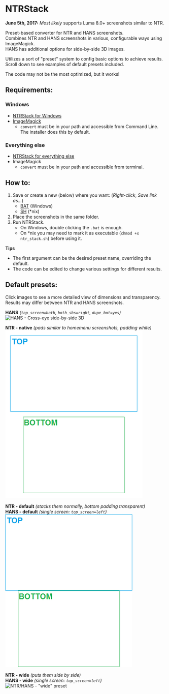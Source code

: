 # NTRStack
**June 5th, 2017:** *Most likely* supports Luma 8.0+ screenshots similar to NTR.

Preset-based converter for NTR and HANS screenshots.    
Combines NTR and HANS screenshots in various, configurable ways using ImageMagick.    
HANS has additional options for side-by-side 3D images.

Utilizes a sort of "preset" system to config basic options to achieve results.    
Scroll down to see examples of default presets included.

The code may not be the most optimized, but it works!

Requirements:
----
### Windows
 - [NTRStack for Windows](https://raw.githubusercontent.com/RePod/NTRStack/master/ntr_stack.bat)
 - [ImageMagick](http://imagemagick.org/script/binary-releases.php#windows)
   - `convert` must be in your path and accessible from Command Line. The installer does this by default.

### Everything else
- [NTRStack for everything else](https://raw.githubusercontent.com/RePod/NTRStack/master/ntr_stack.sh)
- ImageMagick
  - `convert` must be in your path and accessible from terminal.

How to:
----
1. Save or create a new (below) where you want: (*Right-click*, *Save link as...*)
   - [BAT](https://raw.githubusercontent.com/RePod/NTRStack/master/ntr_stack.bat) (Windows)
   - [SH](https://raw.githubusercontent.com/RePod/NTRStack/master/ntr_stack.sh) (*nix) 
2. Place the screenshots in the same folder.
4. Run NTRStack.
   - On Windows, double clicking the `.bat` is enough.
   - On *nix you may need to mark it as executable (`chmod +x ntr_stack.sh`) before using it.

**Tips**
 - The first argument can be the desired preset name, overriding the default.
 - The code can be edited to change various settings for different results.

Default presets:
----
Click images to see a more detailed view of dimensions and transparency.    
Results may differ between NTR and HANS screenshots.

**HANS** *(`top_screen=both`, `both_sbs=right`, `dupe_bot=yes`)*      
![HANS - Cross-eye side-by-side 3D](sample/sbs.png)

**NTR - native** *(pads similar to homemenu screenshots, padding white)*    
![NTR - "native" preset](sample/HNI_0000.png)

**NTR - default** *(stacks them normally, bottom padding transparent)*    
**HANS - default** *(single screen: `top_screen=left`)*    
![NTR/HANS - "default" preset](sample/scr_0000.png)

**NTR - wide** *(puts them side by side)*    
**HANS - wide** *(single screen: `top_screen=left`)*    
![NTR/HANS - "wide" preset](sample/wide_0000.png)
